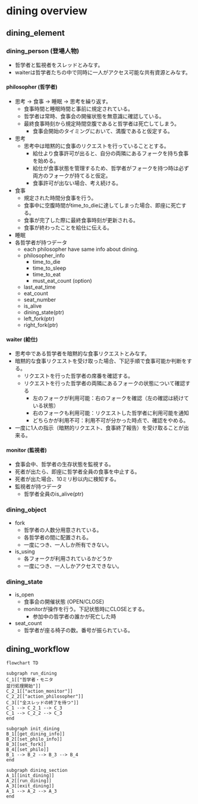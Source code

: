 # dining overview

## dining_element

### dining_person (登場人物)
- 哲学者と監視者をスレッドとみなす。
- waiterは哲学者たちの中で同時に一人がアクセス可能な共有資源とみなす。

#### philosopher (哲学者)
- 思考 -> 食事 -> 睡眠 -> 思考を繰り返す。
	- 食事時間と睡眠時間と事前に規定されている。
	- 哲学者は常時、食事会の開催状態を無意識に確認している。
	- 最終食事時刻から規定時間空腹であると哲学者は死亡してしまう。
		- 食事会開始のタイミングにおいて、満腹であると仮定する。
- 思考
	- 思考中は暗黙的に食事のリクエストを行っていることとする。
		- 給仕より食事許可が出ると、自分の両隣にあるフォークを持ち食事を始める。
		- 給仕が食事状態を管理するため、哲学者がフォークを持つ時は必ず両方のフォークが持てると仮定。
		- 食事許可が出ない場合、考え続ける。
- 食事
	- 規定された時間分食事を行う。
	- 食事中に空腹時間がtime_to_dieに達してしまった場合、即座に死亡する。
	- 食事が完了した際に最終食事時刻が更新される。
	- 食事が終わったことを給仕に伝える。
- 睡眠
- 各哲学者が持つデータ
	- each philosopher have same info about dining.
	- philosopher_info
		- time_to_die
		- time_to_sleep
		- time_to_eat
		- must_eat_count  (option)
	- last_eat_time
	- eat_count
	- seat_number
	- is_alive
	- dining_state(ptr)
	- left_fork(ptr)
	- right_fork(ptr)
#### waiter (給仕)
- 思考中である哲学者を暗黙的な食事リクエストとみなす。
- 暗黙的な食事リクエストを受け取った場合、下記手順で食事可能か判断をする。
	- リクエストを行った哲学者の席番を確認する。
	- リクエストを行った哲学者の両隣にあるフォークの状態について確認する
		- 左のフォークが利用可能：右のフォークを確認（左の確認は続けている状態）
		- 右のフォークも利用可能：リクエストした哲学者に利用可能を通知
		- どちらかが利用不可：利用不可が分かった時点で、確認をやめる。
- 一度に1人の指示（暗黙的リクエスト、食事終了報告）を受け取ることが出来る。
#### monitor (監視者)
- 食事会中、哲学者の生存状態を監視する。
- 死者が出たら、即座に哲学者全員の食事を中止する。
- 死者が出た場合、10ミリ秒以内に検知する。
- 監視者が持つデータ
	- 哲学者全員のis_alive(ptr)

### dining_object
- fork
	- 哲学者の人数分用意されている。
	- 各哲学者の間に配置される。
	- 一度につき、一人しか所有できない。
- is_using
	- 各フォークが利用されているかどうか
	- 一度につき、一人しかアクセスできない。

### dining_state
- is_open
	- 食事会の開催状態 (OPEN/CLOSE)
	- monitorが操作を行う。下記状態時にCLOSEとする。
		- 参加中の哲学者の誰かが死亡した時
- seat_count
	- 哲学者が座る椅子の数。番号が振られている。

## dining_workflow
```mermaid
flowchart TD

subgraph run_dining
C_1[["哲学者・モニタ
並行処理開始"]]
C_2_1[["action_monitor"]]
C_2_2[["action_philosopher"]]
C_3[["全スレッドの終了を待つ"]]
C_1 --> C_2_1 --> C_3
C_1 --> C_2_2 --> C_3
end

subgraph init_dining
B_1[[get_dining_info]]
B_2[[set_philo_info]]
B_3[[set_fork]]
B_4[[set_philo]]
B_1 --> B_2 --> B_3 --> B_4
end

subgraph dining_section
A_1[[init_dining]]
A_2[[run_dining]]
A_3[[exit_dining]]
A_1 --> A_2 --> A_3
end
```